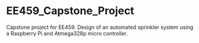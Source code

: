 # EE459_Capstone_Project
Capstone project for EE459. Design of an automated sprinkler system using a Raspberry Pi and Atmega328p micro controller.
